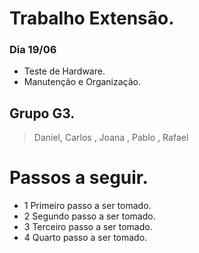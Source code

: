 # Trabalho Extensão.

### Dia 19/06
- Teste de Hardware.
- Manutenção e Organização.
## Grupo G3.
> Daniel, Carlos , Joana , Pablo , Rafael

# Passos a seguir.
- 1 Primeiro passo a ser tomado.
- 2 Segundo passo a ser tomado.
- 3 Terceiro passo a ser tomado.
- 4 Quarto passo a ser tomado.
